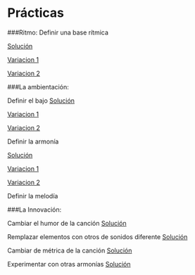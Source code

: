 # Prácticas

###Ritmo: 
Definir una base rítmica 

[Solución](001solucion.md)

[Variacion 1](002solucion.md)

[Variacion 2](003solucion.md)



###La ambientación: 



Definir el bajo   [Solución](101solucion.md)

[Variacion 1](102solucion.md)

[Variacion 2](103solucion.md)

Definir la armonía 

[Solución](201solucion.md)

[Variacion 1](202solucion.md)

[Variacion 2](203solucion.md)

Definir la melodía   


###La Innovación:

Cambiar el humor de la canción [Solución]()

Remplazar elementos con otros de sonidos diferente  [Solución]()

Cambiar de métrica de la canción      [Solución]()

Experimentar con otras armonías  [Solución]()































   
